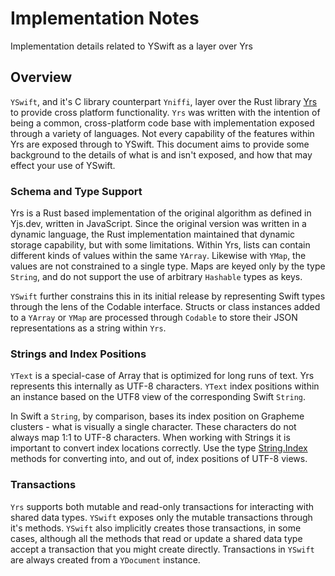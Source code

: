 # Implementation Notes

Implementation details related to YSwift as a layer over Yrs

## Overview

`YSwift`, and it's C library counterpart `Yniffi`, layer over the Rust library [Yrs](https://docs.rs/yrs/latest/yrs/) to provide cross platform functionality.
`Yrs` was written with the intention of being a common, cross-platform code base with implementation exposed through a variety of languages.
Not every capability of the features within Yrs are exposed through to YSwift.
This document aims to provide some background to the details of what is and isn't exposed, and how that may effect your use of YSwift.

### Schema and Type Support

Yrs is a Rust based implementation of the original algorithm as defined in Yjs.dev, written in JavaScript.
Since the original version was written in a dynamic language, the Rust implementation maintained that dynamic storage capability, but with some limitations.
Within Yrs, lists can contain different kinds of values within the same ``YArray``. 
Likewise with ``YMap``, the values are not constrained to a single type.
Maps are keyed only by the type `String`, and do not support the use of arbitrary `Hashable` types as keys.

`YSwift` further constrains this in its initial release by representing Swift types through the lens of the Codable interface.
Structs or class instances added to a `YArray` or `YMap` are processed through `Codable` to store their JSON representations as a string within `Yrs`.

### Strings and Index Positions

``YText`` is a special-case of Array that is optimized for long runs of text.
Yrs represents this internally as UTF-8 characters. 
`YText` index positions within an instance based on the UTF8 view of the corresponding Swift `String`.

In Swift a `String`, by comparison, bases its index position on Grapheme clusters - what is visually a single character.
These characters do not always map 1:1 to UTF-8 characters.
When working with Strings it is important to convert index locations correctly.
Use the type [String.Index](https://developer.apple.com/documentation/swift/string/index) methods for converting into, and out of, index positions of UTF-8 views.

### Transactions

`Yrs` supports both mutable and read-only transactions for interacting with shared data types.
`YSwift` exposes only the mutable transactions through it's methods.
`YSwift` also implicitly creates those transactions, in some cases, although all the methods that read or update a shared data type accept a transaction that you might create directly.
Transactions in `YSwift` are always created from a ``YDocument`` instance.
